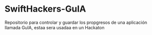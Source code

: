 # SwiftHackers-GuIA
Repositorio para controlar y guardar los propgresos de una aplicación llamada GuIA, estaa sera usadaa en un Hackaton
